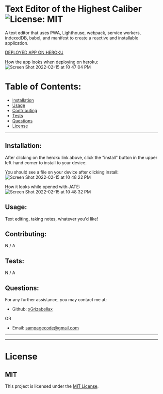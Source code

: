 # Text Editor of the Highest Caliber ![License: MIT](<https://img.shields.io/badge/License-MIT-yellow.svg>)

  A text editor that uses PWA, Lighthouse, webpack, service workers, indexedDB, babel, and manifest to create a reactive and installable application.
  
   [DEPLOYED APP ON HEROKU](<https://tranquil-earth-68039.herokuapp.com/>)
  
 How the app looks when deploying on heroku:
![Screen Shot 2022-02-15 at 10 47 04 PM](https://user-images.githubusercontent.com/88065363/154198277-1039e107-6f47-4610-a4e6-a86b445d53d8.png)

  # Table of Contents:
  * [Installation](#installation)
  * [Usage](#usage)
  * [Contributing](#contributing)
  * [Tests](#tests)
  * [Questions](#questions)
  * [License](#license)

---

  ## Installation:
  After clicking on the heroku link above, click the "install" button in the upper left-hand corner to install to your device.
  
  You should see a file on your device after clicking install:
  ![Screen Shot 2022-02-15 at 10 48 22 PM](https://user-images.githubusercontent.com/88065363/154198717-d4288e26-6826-4f26-9f3f-91d36fe2c4f0.png)
  
  How it looks while opened with JATE:
  ![Screen Shot 2022-02-15 at 10 48 32 PM](https://user-images.githubusercontent.com/88065363/154198809-6ab539b0-8bcf-47f4-b3db-934173c4b2ff.png)


  ## Usage:
  Text editing, taking notes, whatever you'd like!

  ## Contributing:
  N / A

  ## Tests:
  N / A

  ## Questions:
  For any further assistance, you may contact me at:

  * Github: [xGrizabellax](<https://github.com/xGrizabellax>)

  OR

  * Email: sampagecode@gmail.com

  ---
  ___

# License
  ## MIT
  This project is licensed under the [MIT License](https://opensource.org/licenses/MIT).










